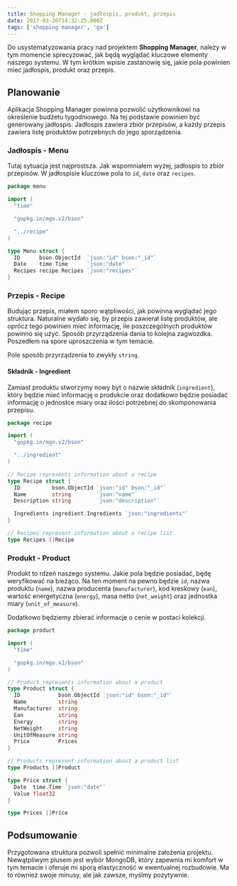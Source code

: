 ```yaml
---
title: Shopping Manager - jadłospis, produkt, przepis
date: 2017-03-26T14:32:25.000Z
tags: ['shopping manager', 'go']
---
```


Do usystematyzowania pracy nad projektem **Shopping Manager**, należy w tym momencie sprecyzować, jak będą wyglądać kluczowe elementy naszego systemu. W tym krótkim wpisie zastanowię się, jakie pola powinien mieć jadłospis, produkt oraz przepis.

## Planowanie

Aplikacja Shopping Manager powinna pozwolić użytkownikowi na określenie budżetu tygodniowego. Na tej podstawie powinien być generowany jadłospis. Jadłospis zawiera zbiór przepisów, a każdy przepis zawiera listę produktów potrzebnych do jego sporządzenia.

### Jadłospis - Menu

Tutaj sytuacja jest najprostsza. Jak wspomniałem wyżej, jadłospis to zbiór przepisów. W jadłospisie kluczowe pola to `id`, `date` oraz `recipes`.

```go
package menu

import (
  "time"

  "gopkg.in/mgo.v2/bson"

  "../recipe"
)

type Menu struct {
  ID      bson.ObjectId  `json:"id" bson:"_id"`
  Date    time.Time      `json:"date"`
  Recipes recipe.Recipes `json:"recipes"`
}
```

### Przepis - Recipe

Budując przepis, miałem sporo wątpliwości, jak powinna wyglądać jego struktura. Naturalne wydało się, by przepis zawierał listę produktów, ale oprócz tego powinien mieć informację, ile poszczególnych produktów powinno się użyć. Sposób przyrządzenia dania to kolejna zagwozdka. Poszedłem na spore uproszczenia w tym temacie.

Pole sposób przyrządzenia to zwykły `string`.

#### Składnik - Ingredient

Zamiast produktu stworzymy nowy byt o nazwie składnik (`ingredient`), który będzie mieć informację o produkcie oraz dodatkowo będzie posiadać informację o jednostce miary oraz ilości potrzebnej do skomponowania przepisu.

```go
package recipe

import (
  "gopkg.in/mgo.v2/bson"

  "../ingredient"
)

// Recipe represents information about a recipe
type Recipe struct {
  ID          bson.ObjectId `json:"id" bson:"_id"`
  Name        string        `json:"name"`
  Description string        `json:"description"`

  Ingredients ingredient.Ingredients `json:"ingredients"`
}

// Recipes represent information about a recipe list
type Recipes []Recipe
```

### Produkt - Product

Produkt to rdzeń naszego systemu. Jakie pola będzie posiadać, będę weryfikować na bieżąco. Na ten moment na pewno będzie `id`, nazwa produktu (`name`), nazwa producenta (`manufacturer`), kod kreskowy (`ean`), wartość energetyczna (`energy`), masa netto (`net_weight`) oraz jednostka miary (`unit_of_measure`).

Dodatkowo będziemy zbierać informacje o cenie w postaci kolekcji.

```go
package product

import (
  "time"

  "gopkg.in/mgo.v2/bson"
)

// Product represents information about a product
type Product struct {
  ID            bson.ObjectId `json:"id" bson:"_id"`
  Name          string
  Manufacturer  string
  Ean           string
  Energy        string
  NetWeight     string
  UnitOfMeasure string
  Price         Prices
}

// Products represent information about a product list
type Products []Product

type Price struct {
  Date  time.Time `json:"date"`
  Value float32
}

type Prices []Price
```

## Podsumowanie

Przygotowana struktura pozwoli spełnić minimalne założenia projektu. Niewątpliwym plusem jest wybór MongoDB, który zapewnia mi komfort w tym temacie i oferuje mi sporą elastyczność w ewentualnej rozbudowie. Ma to również swoje minusy, ale jak zawsze, myślmy pozytywnie.
